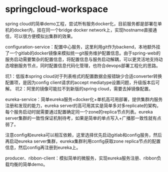 # springcloud-workspace

spring cloud的简单demo工程，尝试所有服务docker化，目前服务都是部署在单机的docker内，挂在同一个bridge docker network上，实现hostname直接通信，可以很方便模拟出集群的效果。

configuration-service：配置中心服务，这里利用git作为backend，本地额外挂了一个gitlab的docker镜像来模拟统一git服务维护配置信息。由于spring-web的服务启动需要繁杂的配置信息，将配置信息与服务启动解耦，可以更灵活地支持动态增删服务节点，同时配置信息代码化管理，也符合devops部署工程化的思路。

坑1：低版本spring cloud对于列表格式的配置数据会报错缺少合适converter转换配置项，是因为config client请求的accept mediatype设置问题，升级版本后可解。
坑2：阿里的镜像可能拉不到新版的spring cloud，需要去掉镜像配置。

eureka-service：简单eureka服务+docker化+单机高可用部署，提供集群内服务注册和发现的能力，eureka server的高可用其实是简单多对多replicate的架构，每个服务启动时就需要通过配置确定同一个zone的replica节点列表。eureka server集群的一致性保证机制待考，如果是简单的单点写入+广播那一致性就有点弱了。

注意config和eureka可以相互依赖，这里选择优先启动gitlab和config服务，然后再启动eureka server集群，eureka集群利用config获取zone replica节点的配置信息，然后config再注册到eureka上。

producer、ribbon-client：模拟简单的微服务，实现eureka服务注册、ribbon负载均衡的简单demo。
